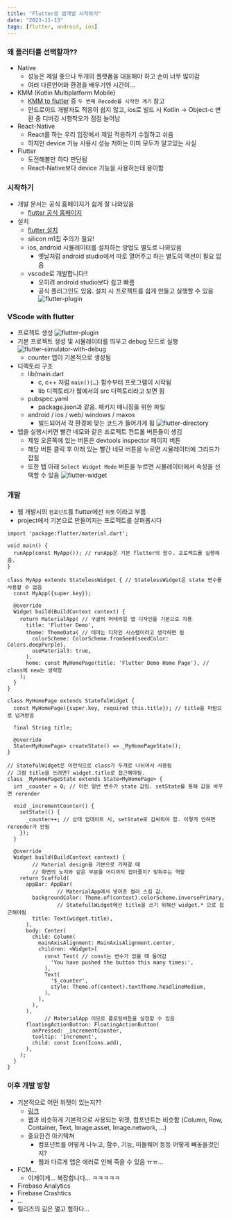 ```yaml
---
title: "Flutter로 앱개발 시작하기"
date: "2023-11-13"
tags: [flutter, android, ios]
---
```


### 왜 플러터를 선택할까??

- Native
    - 성능은 제일 좋으나 두개의 플랫폼을 대응해야 하고 손이 너무 많이감
    - 여러 다른언어와 환경을 배우기엔 시간이…
- KMM (Kotlin Multiplatform Mobile)
    - [KMM to flutter](https://engineering.linecorp.com/ko/blog/demaecan-2nd-recode-kmm-to-flutter) 중 `두 번째 Recode를 시작한 계기` 참고
    - 안드로이드 개발자도 적응이 쉽지 않고, ios로 빌드 시 Kotlin → Object-c 변환 중 디버깅 시행착오가 점점 늘어남
- React-Native
    - React를 하는 우리 입장에서 제일 적응하기 수월하고 쉬움
    - 하지만 device 기능 사용시 성능 저하는 이미 모두가 알고있는 사실
- Flutter
    - 도전해볼만 하다 판단됨
    - React-Native보다 device 기능을 사용하는데 용이함

### 시작하기

- 개발 문서는 공식 홈페이지가 쉽게 잘 나와있음
    - [flutter 공식 홈페이지](https://docs.flutter.dev/)
- 설치
    - [flutter 설치](https://docs.flutter.dev/get-started/install/macos?tab=ios14)
    - silicon m1칩 주의가 필요!
    - ios, android 시뮬레이터를 설치하는 방법도 별도로 나와있음
        - 옛날처럼 android studio에서 따로 열어주고 하는 별도의 액션이 필요 없음
    - vscode로 개발합니다!!
        - 오히려 android studio보다 쉽고 빠름
        - 공식 플러그인도 있음. 설치 시 프로젝트를 쉽게 만들고 실행할 수 있음
        ![flutter-plugin](./flutter-plugin.png)

### VScode with flutter

- 프로젝트 생성
![flutter-plugin](./vscode-with-flutter.png)
- 기본 프로젝트 생성 및 시뮬레이터를 띄우고 debug 모드로 실행
![flutter-simulator-with-debug](./flutter-simulator-with-debug.png)
    - counter 앱이 기본적으로 생성됨
- 디렉토리 구조
    - lib/main.dart
        - c, c++ 처럼 `main(){…}` 함수부터 프로그램이 시작됨
        - lib 디렉토리가 웹에서의 src 디렉토리라고 보면 됨
    - pubspec.yaml
        - package.json과 같음. 패키지 매니징을 위한 파일
    - android / ios / web/ windows / maxos
        - 빌드되어서 각 환경에 맞는 코드가 들어가게 됨
    ![flutter-directory](./flutter-directory.png)
- 앱을 실행시키면 빨간 네모와 같은 프로젝트 컨트롤 버튼들이 생김
    - 제일 오른쪽에 있는 버튼은 devtools inspector 페이지 버튼
    - 해당 버튼 클릭 후 아래 있는 빨간 네모 버튼을 누르면 시뮬레이터에 그리드가 잡힘
    - 또한 탭 아래 `Select Widget Mode` 버튼을 누르면 시뮬레이터에서 속성을 선택할 수 있음
    ![flutter-widget](./flutter-widget.png)

### 개발

- 웹 개발시의 `컴포넌트`를 flutter에선 `위젯` 이라고 부름
- project에서 기본으로 만들어지는 프로젝트를 살펴봅시다

```flutter
import 'package:flutter/material.dart';

void main() {
  runApp(const MyApp()); // runApp은 기본 flutter의 함수. 프로젝트를 실행해줌.
}

class MyApp extends StatelessWidget { // StatelessWidget은 state 변수를 사용할 수 없음
  const MyApp({super.key});

  @override
  Widget build(BuildContext context) {
    return MaterialApp( // 구글의 머테리얼 앱 디자인을 기본으로 차용
      title: 'Flutter Demo',
      theme: ThemeData( // 테마는 디자인 시스템이라고 생각하면 됨
        colorScheme: ColorScheme.fromSeed(seedColor: Colors.deepPurple),
        useMaterial3: true,
      ),
      home: const MyHomePage(title: 'Flutter Demo Home Page'), // class에 new는 생략함
    );
  }
}

class MyHomePage extends StatefulWidget {
  const MyHomePage({super.key, required this.title}); // title을 파람으로 넘겨받음

  final String title;

  @override
  State<MyHomePage> createState() => _MyHomePageState();
}

// StatefulWidget은 이런식으로 class가 두개로 나뉘어서 사용됨
// 그럼 title을 쓰려면? widget.title로 접근해야됨.
class _MyHomePageState extends State<MyHomePage> {
  int _counter = 0; // 이런 일반 변수가 state 값임. setState를 통해 값을 바꾸면 rerender

  void _incrementCounter() {
    setState(() {
      _counter++; // 상태 업데이트 시, setState로 감싸줘야 함. 이렇게 안하면 rerender가 안됨
    });
  }

  @override
  Widget build(BuildContext context) {
		// Material design을 기본으로 가져갈 때
		// 화면의 노치와 같은 부분을 어디까지 잡아줄지? 맞춰주는 역할
    return Scaffold(
      appBar: AppBar(
				// MaterialApp에서 넣어준 컬러 스킴 값.
        backgroundColor: Theme.of(context).colorScheme.inversePrimary,
				// StatefullWidget에선 title을 쓰기 위해선 widget.* 으로 접근해야됨
        title: Text(widget.title),
      ),
      body: Center(
        child: Column(
          mainAxisAlignment: MainAxisAlignment.center,
          children: <Widget>[
            const Text( // const는 변수가 없을 때 들어감
              'You have pushed the button this many times:',
            ),
            Text(
              '$_counter',
              style: Theme.of(context).textTheme.headlineMedium,
            ),
          ],
        ),
      ),
			// MaterialApp 이므로 플로팅버튼을 설정할 수 있음
      floatingActionButton: FloatingActionButton(
        onPressed: _incrementCounter,
        tooltip: 'Increment',
        child: const Icon(Icons.add),
      ),
    );
  }
}
```

### 이후 개발 방향

- 기본적으로 어떤 위젯이 있는지??
    - [링크](https://docs.flutter.dev/ui/widgets)
    - 웹과 비슷하게 기본적으로 사용되는 위젯, 컴포넌트는 비슷함 (Column, Row, Container, Text, Image.asset, Image.network, …)
    - 중요한건 아키텍쳐
        - 컴포넌트를 어떻게 나누고, 함수, 기능, 미들웨어 등등 어떻게 빼놓을것인지?
        - 웹과 다르게 앱은 에러로 인해 죽을 수 있음 ㅠㅠ…
- FCM…
    - 이게이게… 복잡합니다… ㅋㅋㅋㅋㅋ
- Firebase Analytics
- Firebase Crashtics
- …
- 릴리즈의 길은 멀고 험하다…